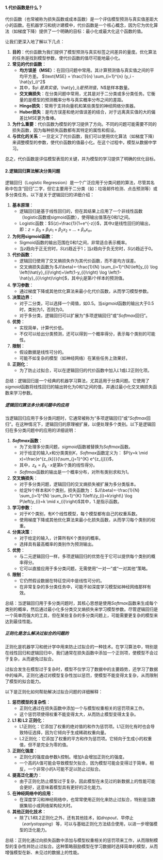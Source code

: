 #### 1.代价函数是什么？

代价函数（也常被称为损失函数或成本函数）是一个评估模型预测与真实值差距大小的函数。在机器学习和统计建模中，代价函数是一个核心概念，因为它为优化算法（如梯度下降）提供了一个明确的目标：最小化或最大化这个函数的值。

让我们更深入地了解以下几点：

1. **目的**：代价函数为我们提供了模型预测与真实标签之间差异的量度。优化算法的任务是找到模型参数，使代价函数的值尽可能地最小化。
2. **常见的代价函数**：
   - **均方误差（MSE）**：在回归问题中常用。其计算预测值与真实值之间的平均平方差。 $\text{MSE} = \frac{1}{n} \sum_{i=1}^{n} (y_i - \hat{y}_i)^2$
   - 其中，$yi $是真实值，$\hat{y}_i)$是预测值，$N$是样本数量。
   - **交叉熵损失**：在分类问题中常用，尤其是对于二分类或多分类任务。它衡量的是模型的预测概率分布与真实概率分布之间的差距。
   - **Hinge损失**：常用于支持向量机和某些类型的神经网络分类器。
   - **Huber损失**：是均方误差和绝对值误差的结合，对于远离真实值的大的偏差比MSE更为鲁棒。
3. **为什么重要**：代价函数为模型的学习提供了方向。不同的问题可能需要不同的损失函数，因为每种损失函数都有其特定的属性和假设。
4. **与优化的关系**：一旦定义了代价函数，我们可以使用优化算法（如梯度下降）来调整模型的参数，使代价函数的值最小化。在这个过程中，模型从数据中学习。

总之，代价函数是评估模型表现的关键，并为模型的学习提供了明确的优化目标。

#### 2.逻辑回归算法解决分类问题

逻辑回归（Logistic Regression）是一个广泛应用于分类问题的算法，尽管其名称中包含“回归”二字，但它主要用于二分类（如：垃圾邮件检测、点击预测等）或多分类任务。以下是关于逻辑回归的详细介绍：

1. **基本原理**：
   - 逻辑回归是基于线性回归的，但在其结果上应用了一个非线性函数（logistic函数或sigmoid函数），使得输出值落在0和1之间。
   - Logistic函数：$S(z)=\frac{1}{1+e^{-z}}$，其中$z$是线性回归的输出，即：$z=β_{0}+β_{1}x_{1}+β_{2}x_{2}+...+β_{n}x_{n}$。
2. **为何用sigmoid函数**：
   - Sigmoid函数的输出范围在0和1之间，非常适合表示概率。
   - 当$z$趋向于正无穷时，$S(z)$趋近于1；当$z$趋向于负无穷时，$S(z)$趋近于0。
3. **代价函数**：
   - 逻辑回归使用了交叉熵损失作为其代价函数，而不是均方误差。
   - 交叉熵损失函数为:$J(\beta)=-\frac{1}{N} \sum_{i=1}^{N}\left[y_{i} \log \left(\hat{y}_{i}\right)+\left(1-y_{i}\right) \log \left(1-\hat{y}_{i}\right)\right]$，其中$\hat{y}_{i}$是第$i$个样本的预测值。
4. **学习参数**：
   - 通过梯度下降或其他优化算法来最小化代价函数，从而学习模型参数。
5. **决策边界**：
   - 对于二分类，可以选择一个阈值，如0.5。当$sigmoid$函数的输出大于0.5时，类别为1，否则为0。
   - 对于多分类，逻辑回归可以扩展为“多项逻辑回归”或“$Softmax$回归”。
6. **优势**：
   - 实现简单，计算代价低。
   - 不仅可以给出分类预测，还可以得到一个概率得分，表示每个类别的可能性。
7. **限制**：
   - 假设数据是线性可分的。
   - 可能不如复杂的模型（如神经网络）在某些任务上效果好。
8. **正则化**：
   - 为了防止过拟合，可以在逻辑回归的代价函数中加入$L1$或$L2$正则化项。

总结：逻辑回归是一个经典的机器学习算法，尤其适用于分类问题。它使用了$sigmoid$函数将线性回归的输出转化为0和1之间的值，并通过最小化交叉熵损失函数来学习参数。

##### 逻辑回归算法多分类问题中的应用

当逻辑回归应用于多分类问题时，它通常被称为“多项逻辑回归”或“$Softmax$回归”。在这种情况下，逻辑回归的原理被扩展，以便处理多个类别。以下是逻辑回归在多分类问题中的应用的详细说明：

1. **$Softmax$函数**：
   - 为了处理多分类问题，$sigmoid$函数被替换为$Softmax$函数。
   - 对于给定的输入$x$和分类类别$K$，$Softmax$函数定义为： $P(y=k \mid x)=\frac{e^{z_{k}}}{\sum_{j=1}^{K} e^{z_{j}}}$，
   - 其中，$z_{k}=β_{k}⋅x$是第k个类的线性得分。
   - $Softmax$函数的输出是一个概率分布，对所有类别求和为1。
2. **交叉熵损失**：
   - 对于多分类问题，逻辑回归的交叉熵损失被扩展为多分类版本。
   - 给定N个样本和K个类别，损失函数为： $J(\beta)=-\frac{1}{N} \sum_{i=1}^{N} \sum_{k=1}^{K} 1\left\{y_{i}=k\right\} \log P\left(y_{i}=k \mid x_{i}\right)$其中，$1{.}$是指示函数。
3. **学习参数**：
   - 对于$K$个类别，有$K$个线性模型，每个模型都有自己的权重系数。
   - 使用梯度下降或其他优化算法来最小化损失函数，从而学习每个类别的权重。
4. **分类决策**：
   - 对于给定的输入，计算所有K个类别的概率。
   - 选择具有最高概率的类别作为预测输出。
5. **优势**：
   - 与二元逻辑回归一样，多项逻辑回归的优势在于它可以提供每个类别的概率得分。
   - 它可以直接应用于多分类问题，无需使用“一对一”或“一对其他”策略。
6. **限制**：
   - 它仍然假设数据在特征空间中是线性可分的。
   - 在非常复杂的多分类任务中，可能不如深度学习模型如神经网络那样有效。

总结：当逻辑回归用于多分类问题时，其核心思想是使用$Softmax$函数来生成每个类别的概率，然后通过最小化多分类交叉熵损失来学习模型参数。尽管逻辑回归是一个简单而强大的工具，但在某些复杂的多分类问题上，可能需要更复杂的模型来达到最佳性能。

##### 正则化是怎么解决过拟合的问题的

正则化是机器学习和统计学中用来防止过拟合的一种技术。在学习算法中，特别是在线性回归和逻辑回归中，我们通常在损失函数中添加一个正则项，使模型不会过于复杂，从而避免过拟合。

过拟合发生在模型过于复杂时，模型不仅学习了数据中的主要趋势，还学习了数据中的噪声。正则化通过对模型复杂性加以惩罚，使模型不能变得太复杂，从而限制了模型的拟合能力。

以下是正则化如何帮助解决过拟合问题的详细解释：

1. **惩罚模型的复杂性**：
   - 正则化通过在损失函数中添加一个与模型权重相关的惩罚项来工作。
   - 这个惩罚项使得权重不能变得太大，从而防止模型变得太复杂。
2. **L1 和 L2 正则化**：
   - L1正则化：它添加了权重的绝对值的和作为惩罚项。L1正则化有时也会导致特征选择，因为它倾向于生成稀疏权重向量。
   - L2正则化：它添加了权重的平方和作为惩罚项。它倾向于生成小的权重值，但不是完全为零的值。
3. **正则化强度**：
   - 正则化的强度由参数λ控制。增加λ会增加正则化的强度。
   - 一个高的$λ$值可能会导致模型欠拟合，因为模型可能会变得过于简单。相反，一个非常小的λ可能不足以防止过拟合。
4. **提高泛化能力**：
   - 由于正则化防止模型过于复杂，因此模型在未见过的新数据上的性能可能会更好，这意味着模型具有更好的泛化能力。
5. **在神经网络中的应用**：
   - 在深度学习和神经网络中，也常常使用正则化来防止过拟合，特别是当数据集较小或网络架构较大时。
6. **其他正则化技术**：
   - 除了$L1和L2$正则化之外，还有其他技术，如$dropout$、早停止（$early stopping$）等，可以与基础正则化方法结合使用，以进一步增强模型的泛化能力。

总结：正则化通过向损失函数中添加与模型权重相关的惩罚项来工作，从而限制模型的复杂性并防止过拟合。这种策略鼓励模型在学习数据时选择简单的模型，从而增强模型在新、未见过的数据上的性能。
